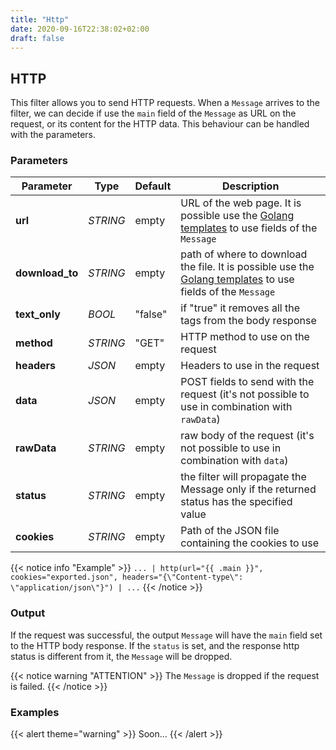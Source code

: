 ```yaml
---
title: "Http"
date: 2020-09-16T22:38:02+02:00
draft: false
---
```


## HTTP

This filter allows you to send HTTP requests. When a `Message` arrives to the filter, we can decide if use the `main` field of the `Message` as URL on the request, or its content for the HTTP data.
This behaviour can be handled with the parameters.

### Parameters

 | Parameter | Type | Default | Description 
 | --- | --- | --- | --- |
 | **url** | _STRING_ | empty | URL of the web page. It is possible use the [Golang templates](https://golang.org/pkg/text/template/) to use fields of the `Message` |
 | **download_to** | _STRING_ | empty | path of where to download the file. It is possible use the [Golang templates](https://golang.org/pkg/text/template/) to use fields of the `Message` | 
 | **text_only** | _BOOL_ | "false" | if "true" it removes all the tags from the body response |
 | **method** | _STRING_ | "GET" | HTTP method to use on the request |
 | **headers** | _JSON_ | empty | Headers to use in the request |
 | **data** | _JSON_ | empty | POST fields to send with the request (it's not possible to use in combination with `rawData`) |
 | **rawData** | _STRING_ | empty | raw body of the request (it's not possible to use in combination with `data`) |
 | **status** | _STRING_ | empty | the filter will propagate the Message only if the returned status has the specified value |
 | **cookies** | _STRING_ | empty | Path of the JSON file containing the cookies to use |

 
{{< notice info "Example" >}} 
`... | http(url="{{ .main }}", cookies="exported.json", headers="{\"Content-type\": \"application/json\"}") | ...`
{{< /notice >}}

### Output

If the request was successful, the output `Message` will have the `main` field set to the HTTP body response. If the `status` is set, and the response http status is different from it, the `Message` will be dropped.

{{< notice warning "ATTENTION" >}} 
The `Message` is dropped if the request is failed. 
{{< /notice >}}

### Examples

{{< alert theme="warning" >}}
Soon...
{{< /alert >}} 